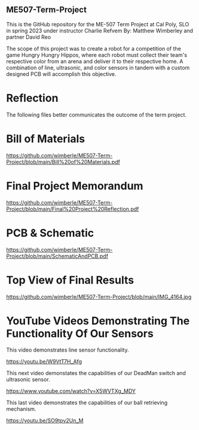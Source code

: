 ## ME507-Term-Project
This is the GitHub repository for the ME-507 Term Project at Cal Poly, SLO in spring 2023 under instructor Charlie Refvem
By: 
Matthew Wimberley and partner David Reo

The scope of this project was to create a robot for a competition of the game Hungry Hungry Hippos, where each robot must collect their team's respective color from an arena and deliver it to their respective home. A combination of line, ultrasonic, and color sensors in tandem with a custom designed PCB will accomplish this objective.

# Reflection



The following files better communicates the outcome of the term project.

# Bill of Materials

https://github.com/wimberle/ME507-Term-Project/blob/main/Bill%20of%20Materials.pdf

# Final Project Memorandum

https://github.com/wimberle/ME507-Term-Project/blob/main/Final%20Project%20Reflection.pdf

# PCB & Schematic

https://github.com/wimberle/ME507-Term-Project/blob/main/SchematicAndPCB.pdf

# Top View of Final Results

https://github.com/wimberle/ME507-Term-Project/blob/main/IMG_4164.jpg

# YouTube Videos Demonstrating The Functionality Of Our Sensors
This video demonstrates line sensor functionality. 

https://youtu.be/W9VtT7H_Afg

This next video demonstates the capabilities of our DeadMan switch and ultrasonic sensor.

https://www.youtube.com/watch?v=X5WVTXg_MDY

This last video demonstrates the capabilities of our ball retrieving mechanism.


https://youtu.be/SO9tpv2Un_M
